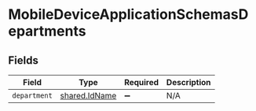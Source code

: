 # MobileDeviceApplicationSchemasDepartments


## Fields

| Field                                                 | Type                                                  | Required                                              | Description                                           |
| ----------------------------------------------------- | ----------------------------------------------------- | ----------------------------------------------------- | ----------------------------------------------------- |
| `department`                                          | [shared.IdName](../../../sdk/models/shared/idname.md) | :heavy_minus_sign:                                    | N/A                                                   |